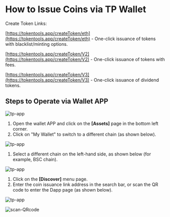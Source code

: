 # How to Issue Coins via TP Wallet

Create Token Links:

[https://tokentools.app/createToken/eth](https://tokentools.app/createToken/eth) - One-click issuance of tokens with blacklist/minting options.

[https://tokentools.app/createToken/V2](https://tokentools.app/createToken/V2) - One-click issuance of tokens with fees.

[https://tokentools.app/createToken/V3](https://tokentools.app/createToken/V3) - One-click issuance of dividend tokens.

## Steps to Operate via Wallet APP

![tp-app](../.gitbook/assets/common-problem/Snipaste_2022-05-05_17-56-20.png)

1. Open the wallet APP and click on the **[Assets]** page in the bottom left corner.
2. Click on "My Wallet" to switch to a different chain (as shown below).

![tp-app](../.gitbook/assets/common-problem/Snipaste_2022-05-05_18-01-20.png)

1. Select a different chain on the left-hand side, as shown below (for example, BSC chain).

![tp-app](../.gitbook/assets/common-problem/Snipaste_2022-05-05_18-08-25.png)

1. Click on the **[Discover]** menu page.
2. Enter the coin issuance link address in the search bar, or scan the QR code to enter the Dapp page (as shown below).

![tp-app](../.gitbook/assets/common-problem/Snipaste_2022-05-05_18-13-26.png)

![scan-QRcode](../.gitbook/assets/common-problem/Snipaste_2022-05-05_18-14-41.png)
